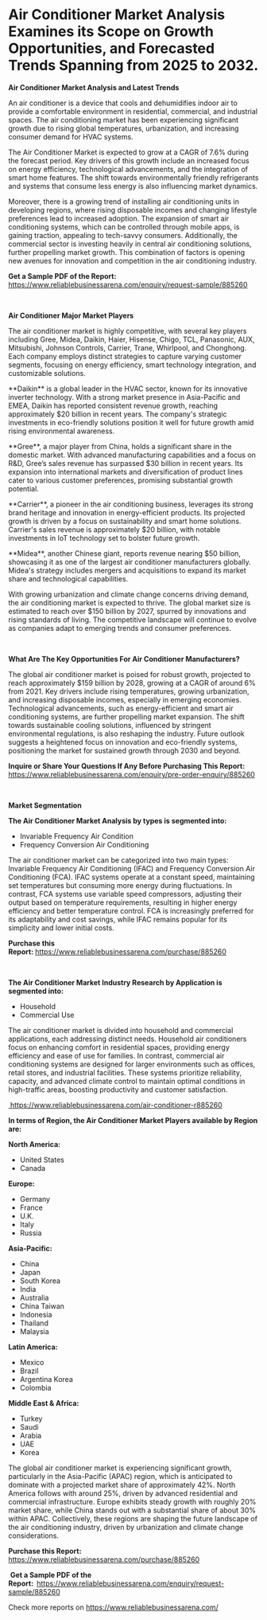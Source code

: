<p><h1>Air Conditioner Market Analysis Examines its Scope on Growth Opportunities, and Forecasted Trends Spanning from 2025 to 2032.</h1></p><p><strong>Air Conditioner Market Analysis and Latest Trends</strong></p>
<p><p>An air conditioner is a device that cools and dehumidifies indoor air to provide a comfortable environment in residential, commercial, and industrial spaces. The air conditioning market has been experiencing significant growth due to rising global temperatures, urbanization, and increasing consumer demand for HVAC systems. </p><p>The Air Conditioner Market is expected to grow at a CAGR of 7.6% during the forecast period. Key drivers of this growth include an increased focus on energy efficiency, technological advancements, and the integration of smart home features. The shift towards environmentally friendly refrigerants and systems that consume less energy is also influencing market dynamics. </p><p>Moreover, there is a growing trend of installing air conditioning units in developing regions, where rising disposable incomes and changing lifestyle preferences lead to increased adoption. The expansion of smart air conditioning systems, which can be controlled through mobile apps, is gaining traction, appealing to tech-savvy consumers. Additionally, the commercial sector is investing heavily in central air conditioning solutions, further propelling market growth. This combination of factors is opening new avenues for innovation and competition in the air conditioning industry.</p></p>
<p><strong>Get a Sample PDF of the Report:&nbsp;</strong> <a href="https://www.reliablebusinessarena.com/enquiry/request-sample/885260?utm_campaign=2130&utm_medium=2&utm_source=Github&utm_content=ia&utm_term=16022025&utm_id=air-conditioner">https://www.reliablebusinessarena.com/enquiry/request-sample/885260</a></p>
<p>&nbsp;</p>
<p><strong>Air Conditioner Major Market Players</strong></p>
<p><p>The air conditioner market is highly competitive, with several key players including Gree, Midea, Daikin, Haier, Hisense, Chigo, TCL, Panasonic, AUX, Mitsubishi, Johnson Controls, Carrier, Trane, Whirlpool, and Chonghong. Each company employs distinct strategies to capture varying customer segments, focusing on energy efficiency, smart technology integration, and customizable solutions.</p><p>**Daikin** is a global leader in the HVAC sector, known for its innovative inverter technology. With a strong market presence in Asia-Pacific and EMEA, Daikin has reported consistent revenue growth, reaching approximately $20 billion in recent years. The company's strategic investments in eco-friendly solutions position it well for future growth amid rising environmental awareness.</p><p>**Gree**, a major player from China, holds a significant share in the domestic market. With advanced manufacturing capabilities and a focus on R&D, Gree’s sales revenue has surpassed $30 billion in recent years. Its expansion into international markets and diversification of product lines cater to various customer preferences, promising substantial growth potential.</p><p>**Carrier**, a pioneer in the air conditioning business, leverages its strong brand heritage and innovation in energy-efficient products. Its projected growth is driven by a focus on sustainability and smart home solutions. Carrier's sales revenue is approximately $20 billion, with notable investments in IoT technology set to bolster future growth.</p><p>**Midea**, another Chinese giant, reports revenue nearing $50 billion, showcasing it as one of the largest air conditioner manufacturers globally. Midea's strategy includes mergers and acquisitions to expand its market share and technological capabilities.</p><p>With growing urbanization and climate change concerns driving demand, the air conditioning market is expected to thrive. The global market size is estimated to reach over $150 billion by 2027, spurred by innovations and rising standards of living. The competitive landscape will continue to evolve as companies adapt to emerging trends and consumer preferences.</p></p>
<p>&nbsp;</p>
<p><strong>What Are The Key Opportunities For Air Conditioner Manufacturers?</strong></p>
<p><p>The global air conditioner market is poised for robust growth, projected to reach approximately $159 billion by 2028, growing at a CAGR of around 6% from 2021. Key drivers include rising temperatures, growing urbanization, and increasing disposable incomes, especially in emerging economies. Technological advancements, such as energy-efficient and smart air conditioning systems, are further propelling market expansion. The shift towards sustainable cooling solutions, influenced by stringent environmental regulations, is also reshaping the industry. Future outlook suggests a heightened focus on innovation and eco-friendly systems, positioning the market for sustained growth through 2030 and beyond.</p></p>
<p><strong>Inquire or Share Your Questions If Any Before Purchasing This Report:</strong> <a href="https://www.reliablebusinessarena.com/enquiry/pre-order-enquiry/885260?utm_campaign=2130&utm_medium=2&utm_source=Github&utm_content=ia&utm_term=16022025&utm_id=air-conditioner">https://www.reliablebusinessarena.com/enquiry/pre-order-enquiry/885260</a></p>
<p>&nbsp;</p>
<p><strong>Market Segmentation</strong></p>
<p><strong>The Air Conditioner Market Analysis by types is segmented into:</strong></p>
<p><ul><li>Invariable Frequency Air Condition</li><li>Frequency Conversion Air Conditioning</li></ul></p>
<p><p>The air conditioner market can be categorized into two main types: Invariable Frequency Air Conditioning (IFAC) and Frequency Conversion Air Conditioning (FCA). IFAC systems operate at a constant speed, maintaining set temperatures but consuming more energy during fluctuations. In contrast, FCA systems use variable speed compressors, adjusting their output based on temperature requirements, resulting in higher energy efficiency and better temperature control. FCA is increasingly preferred for its adaptability and cost savings, while IFAC remains popular for its simplicity and lower initial costs.</p></p>
<p><strong>Purchase this Report:&nbsp;</strong><a href="https://www.reliablebusinessarena.com/purchase/885260?utm_campaign=2130&utm_medium=2&utm_source=Github&utm_content=ia&utm_term=16022025&utm_id=air-conditioner">https://www.reliablebusinessarena.com/purchase/885260</a></p>
<p>&nbsp;</p>
<p><strong>The Air Conditioner Market Industry Research by Application is segmented into:</strong></p>
<p><ul><li>Household</li><li>Commercial Use</li></ul></p>
<p><p>The air conditioner market is divided into household and commercial applications, each addressing distinct needs. Household air conditioners focus on enhancing comfort in residential spaces, providing energy efficiency and ease of use for families. In contrast, commercial air conditioning systems are designed for larger environments such as offices, retail stores, and industrial facilities. These systems prioritize reliability, capacity, and advanced climate control to maintain optimal conditions in high-traffic areas, boosting productivity and customer satisfaction.</p></p>
<p><a href="https://www.reliablebusinessarena.com/air-conditioner-r885260?utm_campaign=2130&utm_medium=2&utm_source=Github&utm_content=ia&utm_term=16022025&utm_id=air-conditioner">&nbsp;https://www.reliablebusinessarena.com/air-conditioner-r885260</a></p>
<p><strong>In terms of Region, the Air Conditioner Market Players available by Region are:</strong></p>
<p>
    <p> <strong> North America: </strong>
        <ul>
            <li>United States</li>
            <li>Canada</li>
        </ul>
        </p> 
    <p> <strong> Europe: </strong>
        <ul>
            <li>Germany</li>
            <li>France</li>
            <li>U.K.</li>
            <li>Italy</li>
            <li>Russia</li>
        </ul>
        </p> 
    <p> <strong> Asia-Pacific: </strong>
        <ul>
            <li>China</li>
            <li>Japan</li>
            <li>South Korea</li>
            <li>India</li>
            <li>Australia</li>
            <li>China Taiwan</li>
            <li>Indonesia</li>
            <li>Thailand</li>
            <li>Malaysia</li>
        </ul>
        </p> 
    <p> <strong> Latin America: </strong>
        <ul>
            <li>Mexico</li>
            <li>Brazil</li>
            <li>Argentina Korea</li>
            <li>Colombia</li>
        </ul>
        </p> 
    <p> <strong> Middle East & Africa: </strong>
        <ul>
            <li>Turkey</li>
            <li>Saudi</li>
            <li>Arabia</li>
            <li>UAE</li>
            <li>Korea</li>
        </ul>
    </p>
    </p>
<p><p>The global air conditioner market is experiencing significant growth, particularly in the Asia-Pacific (APAC) region, which is anticipated to dominate with a projected market share of approximately 42%. North America follows with around 25%, driven by advanced residential and commercial infrastructure. Europe exhibits steady growth with roughly 20% market share, while China stands out with a substantial share of about 30% within APAC. Collectively, these regions are shaping the future landscape of the air conditioning industry, driven by urbanization and climate change considerations.</p></p>
<p><strong>Purchase this Report: </strong><a href="https://www.reliablebusinessarena.com/purchase/885260?utm_campaign=2130&utm_medium=2&utm_source=Github&utm_content=ia&utm_term=16022025&utm_id=air-conditioner">https://www.reliablebusinessarena.com/purchase/885260</a></p>
<p>&nbsp;<strong>Get a Sample PDF of the Report:&nbsp;&nbsp;</strong><a href="https://www.reliablebusinessarena.com/enquiry/request-sample/885260?utm_campaign=2130&utm_medium=2&utm_source=Github&utm_content=ia&utm_term=16022025&utm_id=air-conditioner">https://www.reliablebusinessarena.com/enquiry/request-sample/885260</a></p>
<p><strong></strong></p>
<p>Check more reports on <a href="https://www.reliablebusinessarena.com/?utm_campaign=2130&utm_medium=2&utm_source=Github&utm_content=ia&utm_term=16022025&utm_id=air-conditioner">https://www.reliablebusinessarena.com/</a></p>